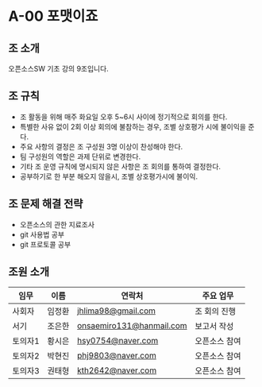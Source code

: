 # A-00 포맷이죠

## 조 소개

오픈소스SW 기초 강의 9조입니다.

## 조 규칙

 * 조 활동을 위해 매주 화요일 오후 5~6시 사이에 정기적으로 회의를 한다.
 * 특별한 사유 없이 2회 이상 회의에 불참하는 경우, 조별 상호평가 시에 불이익을 준다.
 * 주요 사항의 결정은 조 구성원 3명 이상이 찬성해야 한다.
 * 팀 구성원의 역할은 과제 단위로 변경한다.
 * 기타 조 운영 규칙에 명시되지 않은 사항은 조 회의를 통하여 결정한다.
 * 공부하기로 한 부분 해오지 않을시, 조별 상호평가시에 불이익.

## 조 문제 해결 전략

 * 오픈소스의 관한 지료조사
 * git 사용법 공부
 * git 프로토콜 공부

## 조원 소개

임무 | 이름 | 연락처 | 주요 업무
--- | ------------- | ------- | ------
사회자 | 임정환 | jhlima98@gmail.com | 조 회의 진행
서기 | 조은한 | onsaemiro131@hanmail.com | 보고서 작성
토의자1 | 황시은 | hsy0754@naver.com | 오픈소스 참여
토의자2 | 박현진 | phj9803@naver.com | 오픈소스 참여
토의자3 | 권태형 | kth2642@naver.com | 오픈소스 참여
